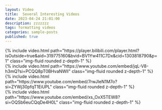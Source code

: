 ```yaml
---
layout: Video
title:  Several Interesting Videos
date: 2023-04-24 21:01:00
description: zzzzzzz
tags: formatting videos
categories: sample-posts
published: true
---
```


<div class="row mt-2">
    <div class="col-sm mt-2 mt-md-0">
        {% include video.html path="https://player.bilibili.com/player.html?isOutside=true&aid=319775160&bvid=BV1Yw411C7Dx&cid=1303818790&p=1" class="img-fluid rounded z-depth-1" %}
    </div>
    <div class="col-sm mt-2 mt-md-0">
        {% include video.html path="https://www.youtube.com/embed/jqL-V8-h3mQ?si=PCQQ8pT0BHvaNWIl" class="img-fluid rounded z-depth-1" %}
    </div>
</div>

<div class="row mt-2">
    <div class="col-sm mt-2 mt-md-0">
        {% include video.html path="https://www.youtube.com/embed/7rwJIeN1M7o?si=ZYWj30pfqT1EiUPL" class="img-fluid rounded z-depth-1" %}
    </div>
    <div class="col-sm mt-2 mt-md-0">
        {% include video.html path="https://www.youtube.com/embed/xs_OxX5TEW8?si=OQSb6euCQqDe4H0L" class="img-fluid rounded z-depth-1" %}
    </div>
</div>



